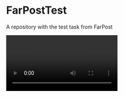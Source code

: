 # FarPostTest
A repository with the test task from FarPost

![Preview](RPReplay_Final1611927927.MP4)
